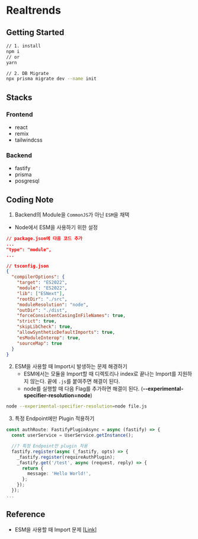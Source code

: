 # Realtrends

## Getting Started

```bash
// 1. install
npm i
// or
yarn

// 2. DB Migrate
npx prisma migrate dev --name init
```

## Stacks

### Frontend

- react
- remix
- tailwindcss

### Backend

- fastify
- prisma
- posgresql

## Coding Note

1. Backend의 Module을 `CommonJS`가 아닌 `ESM`을 채택

- Node에서 ESM을 사용하기 위한 설정

```json
// package.json에 다음 코드 추가
...
"type": "module",
...
```

```json
// tsconfig.json
{
  "compilerOptions": {
    "target": "ES2022",
    "module": "ES2022",
    "lib": ["ESNext"],
    "rootDir": "./src",
    "moduleResolution": "node",
    "outDir": "./dist",
    "forceConsistentCasingInFileNames": true,
    "strict": true,
    "skipLibCheck": true,
    "allowSyntheticDefaultImports": true,
    "esModuleInterop": true,
    "sourceMap": true
  }
}
```

2. ESM을 사용할 때 Import시 발생하는 문제 해경하기
   - ESM에서는 모듈을 Import할 때 디렉토리나 index로 끝나는 Import를 지원하지 않는다. 끝에 `.js`를 붙여주면 해결이 된다.
   - node를 실행할 때 다음 Flag를 추가하면 해결이 된다. (**--experimental-specifier-resolution=node**)

```bash
node --experimental-specifier-resolution=node file.js
```

3. 특정 Endpoint에만 Plugin 적용하기

```ts
const authRoute: FastifyPluginAsync = async (fastify) => {
  const userService = UserService.getInstance();

  //? 특정 Endpoint만 plugin 적용
  fastify.register(async (_fastify, opts) => {
    _fastify.register(requireAuthPlugin);
    _fastify.get('/test', async (request, reply) => {
      return {
        message: 'Hello World!',
      };
    });
  });
...
```

## Reference

- ESM을 사용할 때 Import 문제 [[Link]](https://bobbyhadz.com/blog/node-js-error-err-unsupported-dir-import)

